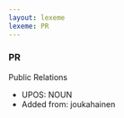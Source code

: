 ```yaml
---
layout: lexeme
lexeme: PR
---
```


###  PR

Public Relations
* UPOS:  NOUN
* Added from:  joukahainen

